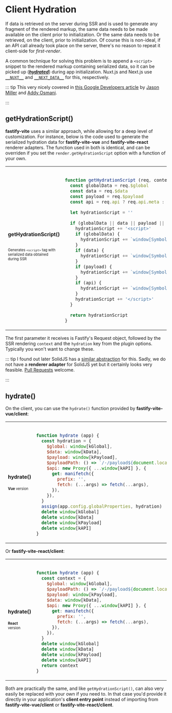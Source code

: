 
# Client Hydration

If data is retrieved on the server during SSR and is used to generate any fragment of the rendered markup, the same data needs to be made available on the client prior to initialization. Or the same data needs to be retrieved, on the client, prior to initialization. Of course this is non-ideal, if an API call already took place on the server, there's no reason to repeat it client-side for _first-render_.

A common technique for solving this problem is to append a `<script>` snippet to the rendered markup containing serialized data, so it can be picked up (<b>[_hydrated_](https://en.wikipedia.org/wiki/Hydration_(web_development)
)</b>) during app initialization. Nuxt.js and Next.js use [`__NUXT__`][window-nuxt] and [`__NEXT_DATA__`][next-data] for this, respectively.

[window-nuxt]: https://github.com/nuxt/nuxt.js/blob/82e4c2dc5fa62be60876da7bb0ec271a921954bc/packages/vue-renderer/src/renderers/ssr.js
[next-data]: https://github.com/vercel/next.js/discussions/15117

::: tip
This very nicely covered in [this Google Developers article][gd-article] by [Jason Miller][jason-miller] and 
[Addy Osmani][addy-osmani].

[gd-article]: https://developers.google.com/web/updates/2019/02/rendering-on-the-web#rehydration
[jason-miller]: https://twitter.com/_developit
[addy-osmani]: https://twitter.com/addyosmani
:::

## getHydrationScript()

<b>fastify-vite</b> uses a similar approach, while allowing for a deep level of customization. For instance, below is the code used to generate the serialized hydration data for <b>fastify-vite-vue</b> and <b>fastify-vite-react</b> renderer adapters. The function used in both is identical, and can be overriden if you set the `render.getHydrationScript` option with a function of your own.

<table class="infotable">
<tr style="width: 100%">
<td style="width: 20%">
<strong>getHydrationScript()</strong>
<br><br>
<span style="font-size: 0.7rem">

Generates `<script>` tag 
with serialized data
obtained during SSR

</span>
</td>
<td class="code-h" style="width: 80%">

```js

function getHydrationScript (req, context, hydration) {
  const globalData = req.$global
  const data = req.$data
  const payload = req.$payload
  const api = req.api ? req.api.meta : null

  let hydrationScript = ''

  if (globalData || data || payload || api) {
    hydrationScript += '<script>'
    if (globalData) {
      hydrationScript += `window[Symbol.for('kGlobal')] = ${devalue(globalData)}\n`
    }
    if (data) {
      hydrationScript += `window[Symbol.for('kData')] = ${devalue(data)}\n`
    }
    if (payload) {
      hydrationScript += `window[Symbol.for('kPayload')] = ${devalue(payload)}\n`
    }
    if (api) {
      hydrationScript += `window[Symbol.for('kAPI')] = ${devalue(api)}\n`
    }
    hydrationScript += '</script>'
  }

  return hydrationScript
}
```

</td>
</tr>
</table>

The first parameter it receives is Fastify's Request object, followed by the SSR rendering `context` and the `hydration` key from the plugin options. Typically you won't want to change these.

::: tip
I found out later SolidJS has a [similar abstraction][solid-js-hydration] for this. Sadly, we do not have a <b>renderer adapter</b> for SolidJS yet but it certainly looks very feasible. [Pull Requests]() welcome.

[solid-js-hydration]: https://www.solidjs.com/guide#hydration-script
:::

## hydrate()

On the client, you can use the `hydrate()` function provided by <b>fastify-vite-vue/client</b>:

<table class="infotable">
<tr style="width: 100%">
<td style="width: 20%">
<strong>hydrate()</strong>
<br><br>
<span style="font-size: 0.7rem">
<b>Vue</b> version
</span>
</td>
<td class="code-h" style="width: 80%">

```js

function hydrate (app) {
  const hydration = {
    $global: window[kGlobal],
    $data: window[kData],
    $payload: window[kPayload],
    $payloadPath: () => `/-/payload${document.location.pathname}`,
    $api: new Proxy({ ...window[kAPI] }, {
      get: manifetch({
        prefix: '',
        fetch: (...args) => fetch(...args),
      }),
    }),
  }
  assign(app.config.globalProperties, hydration)
  delete window[kGlobal]
  delete window[kData]
  delete window[kPayload]
  delete window[kAPI]
}
```

</td>
</tr>
</table>

Or <b>fastify-vite-react/client</b>:

<table class="infotable">
<tr style="width: 100%">
<td style="width: 20%">
<strong>hydrate()</strong>
<br><br>
<span style="font-size: 0.7rem">
<b>React</b> version
</span>
</td>
<td class="code-h" style="width: 80%">

```js

function hydrate (app) {
  const context = {
    $global: window[kGlobal],
    $payloadPath: () => `/-/payload${document.location.pathname}`,
    $payload: window[kPayload],
    $data: window[kData],
    $api: new Proxy({ ...window[kAPI] }, {
      get: manifetch({
        prefix: '',
        fetch: (...args) => fetch(...args),
      }),
    }),
  }
  delete window[kGlobal]
  delete window[kData]
  delete window[kPayload]
  delete window[kAPI]
  return context
}
```

</td>
</tr>
</table>

Both are practically the same, and like `getHydrationScript()`, can also very easily be replaced with your own if you need to. In that case you'd provide it directly in your application's <b>client entry point</b> instead of importing from <b>fastify-vite-vue/client</b> or <b>fastify-vite-react/client</b>.